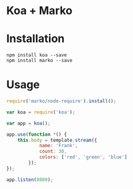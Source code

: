Koa + Marko
=====================

# Installation

```
npm install koa --save
npm install marko --save
```

# Usage

```javascript
require('marko/node-require').install();

var koa = require('koa');

var app = koa();

app.use(function *() {
    this.body = template.stream({
            name: 'Frank',
            count: 30,
            colors: ['red', 'green', 'blue']
        });
});

app.listen(8080);
```